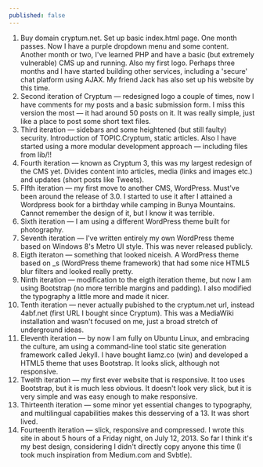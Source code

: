 ```yaml
---
published: false
---
```

1. Buy domain cryptum.net. Set up basic index.html page.
One month passes. Now I have a purple dropdown menu and some content. 
Another month or two, I've learned PHP and have a basic (but extremely vulnerable) CMS up and running. Also my first logo.
Perhaps three months and I have started building other services, including a 'secure' chat platform using AJAX. My friend Jack has also set up his website by this time. 
2. Second iteration of Cryptum — redesigned logo a couple of times, now I have comments for my posts and a basic submission form. I miss this version the most — it had around 50 posts on it. It was really simple, just like a place to post some short text files.
3. Third iteration — sidebars and some heightened (but still faulty) security. Introduction of TOPIC.Cryptum, static articles. Also I have started using a more modular development approach — including files from lib/!!
4. Fourth iteration — known as Cryptum 3, this was my largest redesign of the CMS yet. Divides content into articles, media (links and images etc.) and updates (short posts like Tweets).
5. FIfth iteration — my first move to another CMS, WordPress. Must've been around the release of 3.0. I started to use it after I attained a Wordpress book for a birthday while camping in Bunya Mountains. Cannot remember the design of it, but I know it was terrible.
6. Sixth iteration — I am using a different WordPress theme built for photography.
7. Seventh iteration — I've written entirely my own WordPress theme based on Windows 8's Metro UI style. This was never released publicly. 
8. Eigth iteraton — something that looked niceish. A WordPress theme based on _s (WordPress theme framework) that had some nice HTML5 blur filters and looked really pretty.
9. Ninth iteration — modification to the eigth iteration theme, but now I am using Bootstrap (no more terrible margins and padding). I also modified the typography a little more and made it nicer.
10. Tenth iteration — never actually pubished to the cryptum.net url, instead 4abf.net (first URL I bought since Cryptum). This was a MediaWiki installation and wasn't focused on me, just a broad stretch of underground ideas.
11. Eleventh iteration — by now I am fully on Ubuntu Linux, and embracing the culture, am using a command-line tool static site generation framework called Jekyll. I have bought liamz.co (win) and developed a HTML5 theme that uses Bootstrap. It looks slick, although not responsive.
12. Twelth iteration — my first ever website that is responsive. It too uses Bootstrap, but it is much less obvious. It doesn't look very slick, but it is very simple and was easy enough to make responsive.
13. Thirteenth iteration — some minor yet essential changes to typography, and multilingual capabilities makes this desserving of a 13. It was short lived.
14. Fourteenth iteration — slick, responsive and compressed. I wrote this site in about 5 hours of a Friday night, <time class="timeago" datetime="2013-07-12T16:30:00Z">on July 12, 2013</time>. So far I think it's my best design, considering I didn't directly copy anyone this time (I took much inspiration from Medium.com and Svbtle).
